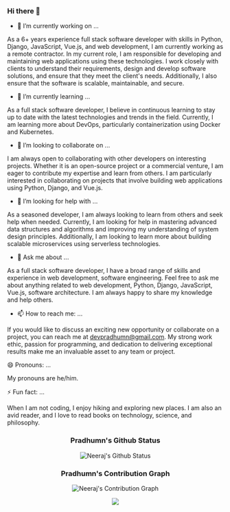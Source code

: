### Hi there 👋

- 🔭 I’m currently working on ...

As a 6+ years experience full stack software developer with skills in Python, Django, JavaScript, Vue.js, and web development, I am currently working as a remote contractor. In my current role, I am responsible for developing and maintaining web applications using these technologies. I work closely with clients to understand their requirements, design and develop software solutions, and ensure that they meet the client's needs. Additionally, I also ensure that the software is scalable, maintainable, and secure.

- 🌱 I’m currently learning ...

As a full stack software developer, I believe in continuous learning to stay up to date with the latest technologies and trends in the field. Currently, I am learning more about DevOps, particularly containerization using Docker and Kubernetes.

- 👯 I’m looking to collaborate on ...

I am always open to collaborating with other developers on interesting projects. Whether it is an open-source project or a commercial venture, I am eager to contribute my expertise and learn from others. I am particularly interested in collaborating on projects that involve building web applications using Python, Django, and Vue.js. 

- 🤔 I’m looking for help with ...

As a seasoned developer, I am always looking to learn from others and seek help when needed. Currently, I am looking for help in mastering advanced data structures and algorithms and improving my understanding of system design principles. Additionally, I am looking to learn more about building scalable microservices using serverless technologies.

- 💬 Ask me about ...

As a full stack software developer, I have a broad range of skills and experience in web development, software engineering. Feel free to ask me about anything related to web development, Python, Django, JavaScript, Vue.js, software architecture. I am always happy to share my knowledge and help others.

- 📫 How to reach me: ...

If you would like to discuss an exciting new opportunity or collaborate on a project, you can reach me at devpradhumn@gmail.com. My strong work ethic, passion for programming, and dedication to delivering exceptional results make me an invaluable asset to any team or project.

😄 Pronouns: ...

My pronouns are he/him.

⚡ Fun fact: ...

When I am not coding, I enjoy hiking and exploring new places. I am also an avid reader, and I love to read books on technology, science, and philosophy.

<div align="center">

<!-- ![My Github Status](https://github-readme-stats-sigma-five.vercel.app/api/top-langs/?username=pratrivedi&theme=react&line_height=40&hide=css) -->

### Pradhumn's Github Status
![Neeraj's Github Status](https://denvercoder1-github-readme-stats.vercel.app/api/?username=pratrivedi&show_icons=true&include_all_commits=true&count_private=true&theme=react&hide_border=true&bg_color=1F222E&title_color=F85D7F&icon_color=F8D866)

### Pradhumn's Contribution Graph
![Neeraj's Contribution Graph](https://github-readme-activity-graph.cyclic.app/graph/?username=Pratrivedi&bg_color=1F222E&color=F8D866&line=F85D7F&point=FFFFFF&hide_border=true)

![](https://readme-typing-svg.herokuapp.com/?lines=💥Full%20Stack%20Developer;💥Backend%20Developer;✨Python%20Developer✨;I%20love%20coding;✨Backend%20Engineer✨;✨Frontend%20Expert✨;✨Django%20Master✨;🏆Professional%20coding%20experience🏆;📖Always%20learning%20new%20techs📖&font=Pacifico&center=true&width=650&height=120&color=37b39a&vCenter=true&size=45%22)
